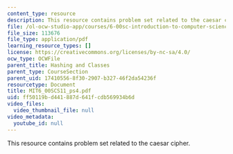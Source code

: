 ```yaml
---
content_type: resource
description: This resource contains problem set related to the caesar cipher.
file: /ol-ocw-studio-app/courses/6-00sc-introduction-to-computer-science-and-programming-spring-2011/ff50119bd441887d641fcdb569934b6d_MIT6_00SCS11_ps4.pdf
file_size: 113676
file_type: application/pdf
learning_resource_types: []
license: https://creativecommons.org/licenses/by-nc-sa/4.0/
ocw_type: OCWFile
parent_title: Hashing and Classes
parent_type: CourseSection
parent_uid: 17410556-8f30-2907-b327-46f2da54236f
resourcetype: Document
title: MIT6_00SCS11_ps4.pdf
uid: ff50119b-d441-887d-641f-cdb569934b6d
video_files:
  video_thumbnail_file: null
video_metadata:
  youtube_id: null
---
```

This resource contains problem set related to the caesar cipher.